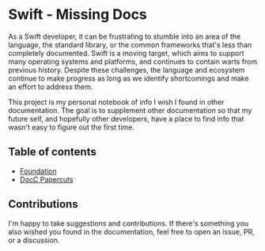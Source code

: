 # Swift - Missing Docs

As a Swift developer, it can be frustrating to stumble into an area of the language, the standard
library, or the common frameworks that's less than completely documented. Swift is a moving target,
which aims to support many operating systems and platforms, and continues to contain warts from
previous history. Despite these challenges, the language and ecosystem continue to make progress as
long as we identify shortcomings and make an effort to address them.

This project is my personal notebook of info I wish I found in other documentation. The goal is to
supplement other documentation so that my future self, and hopefully other developers, have a
place to find info that wasn't easy to figure out the first time.

## Table of contents

* [Foundation](Foundation.md)
* [DocC Papercuts](DocC-Papercuts.md)

## Contributions

I'm happy to take suggestions and contributions. If there's something you also wished you found in
the documentation, feel free to open an issue, PR, or a discussion.
